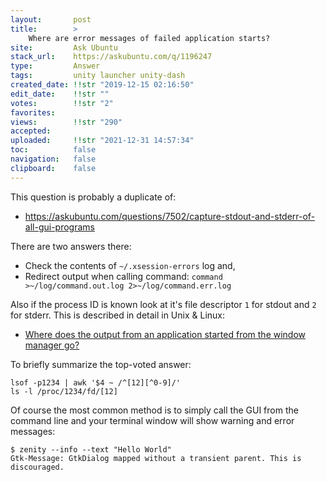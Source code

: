 ```yaml
---
layout:       post
title:        >
    Where are error messages of failed application starts?
site:         Ask Ubuntu
stack_url:    https://askubuntu.com/q/1196247
type:         Answer
tags:         unity launcher unity-dash
created_date: !!str "2019-12-15 02:16:50"
edit_date:    !!str ""
votes:        !!str "2"
favorites:    
views:        !!str "290"
accepted:     
uploaded:     !!str "2021-12-31 14:57:34"
toc:          false
navigation:   false
clipboard:    false
---
```


This question is probably a duplicate of:

- https://askubuntu.com/questions/7502/capture-stdout-and-stderr-of-all-gui-programs

There are two answers there:

- Check the contents of `~/.xsession-errors` log and,
- Redirect output when calling command: `command >~/log/command.out.log 2>~/log/command.err.log`

Also if the process ID is known look at it's file descriptor `1` for stdout and `2` for stderr. This is described in detail in Unix & Linux:

- [Where does the output from an application started from the window manager go?][1]

To briefly summarize the top-voted answer:

``` 
lsof -p1234 | awk '$4 ~ /^[12][^0-9]/'
ls -l /proc/1234/fd/[12]

```

Of course the most common method is to simply call the GUI from the command line and your terminal window will show warning and error messages:

``` 
$ zenity --info --text "Hello World"
Gtk-Message: GtkDialog mapped without a transient parent. This is discouraged.

```



  [1]: https://unix.stackexchange.com/questions/86698/where-does-the-output-from-an-application-started-from-the-window-manager-go
